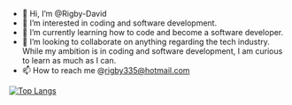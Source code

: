 - 👋 Hi, I’m @Rigby-David
- 👀 I’m interested in coding and software development.
- 🌱 I’m currently learning how to code and become a software developer.
- 💞️ I’m looking to collaborate on anything regarding the tech industry. While my ambition is in coding and software development, I am curious to learn as much as I can.
- 📫 How to reach me @rigby335@hotmail.com

<!---
Rigby-David/Rigby-David is a ✨ special ✨ repository because its `README.md` (this file) appears on your GitHub profile.
You can click the Preview link to take a look at your changes.
--->

[![Top Langs](https://github-readme-stats.vercel.app/api/top-langs/?username=Rigby-David)](https://github.com/anuraghazra/github-readme-stats)
